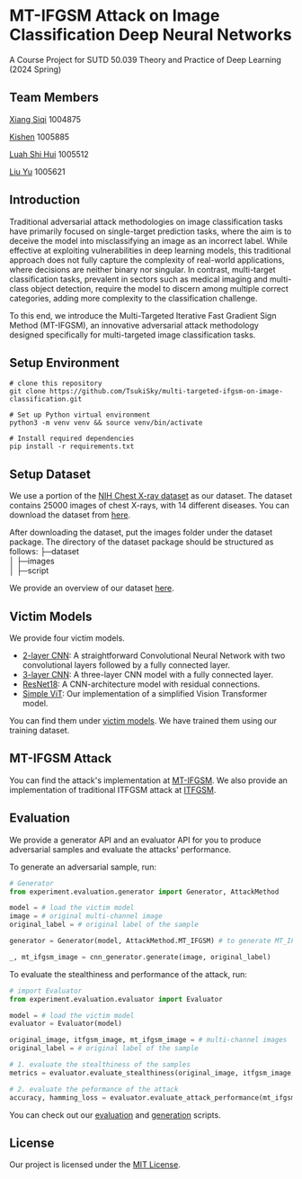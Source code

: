 # MT-IFGSM Attack on Image Classification Deep Neural Networks

A Course Project for SUTD 50.039 Theory and Practice of Deep Learning (2024 Spring)

## Team Members

[Xiang Siqi](https://github.com/TsukiSky) 1004875

[Kishen](https://github.com/K15H3N) 1005885

[Luah Shi Hui](https://github.com/ShiHui21) 1005512

[Liu Yu](https://github.com/Dr123Ake) 1005621

## Introduction

Traditional adversarial attack methodologies on image classification tasks have primarily focused on single-target prediction tasks, where the aim is to deceive the model into misclassifying an image as an incorrect label. While effective at exploiting vulnerabilities in deep learning models, this traditional approach does not fully capture the complexity of real-world applications, where decisions are neither binary nor singular. In contrast, multi-target classification tasks, prevalent in sectors such as medical imaging and multi-class object detection, require the model to discern among multiple correct categories, adding more complexity to the classification challenge.

To this end, we introduce the Multi-Targeted Iterative Fast Gradient Sign Method (MT-IFGSM), an innovative adversarial attack methodology designed specifically for multi-targeted image classification tasks.

## Setup Environment

```
# clone this repository
git clone https://github.com/TsukiSky/multi-targeted-ifgsm-on-image-classification.git

# Set up Python virtual environment
python3 -m venv venv && source venv/bin/activate

# Install required dependencies
pip install -r requirements.txt
```

## Setup Dataset

We use a portion of the [NIH Chest X-ray dataset](https://huggingface.co/datasets/alkzar90/NIH-Chest-X-ray-dataset) as our dataset. The dataset contains 25000 images of chest X-rays, with 14 different diseases. You can download the dataset from [here](https://drive.google.com/file/d/1GTWlKciNyAwJCjz8Id9kCnnpuKev4Sxb/view?usp=drive_link).

After downloading the dataset, put the images folder under the dataset package. The directory of the dataset package should be  structured as follows:
├─dataset  
│  ├─images  
│  ├─script

We provide an overview of our dataset [here](https://github.com/TsukiSky/multi-targeted-ifgsm-on-image-classification/blob/main/dataset/script/dataset_analyze.ipynb).

## Victim Models

We provide four victim models.

* [2-layer CNN](/experiment/victim_model/cnn_two_layer): A straightforward Convolutional Neural Network with two convolutional layers followed by a fully connected layer.
* [3-layer CNN](experiment/victim_model/cnn_three_layer): A three-layer CNN model with a fully connected layer.
* [ResNet18](experiment/victim_model/resnet): A CNN-architecture model with residual connections.
* [Simple ViT](experiment/victim_model/vit): Our implementation of a simplified Vision Transformer model.

You can find them under [victim models](experiment/victim_model). We have trained them using our training dataset.

## MT-IFGSM Attack

You can find the attack's implementation at [MT-IFGSM](attack/mtifgsm.py). We also provide an implementation of traditional ITFGSM attack at [ITFGSM](attack/itfgsm.py).

## Evaluation

We provide a generator API and an evaluator API for you to produce adversarial samples and evaluate the attacks' performance.

To generate an adversarial sample, run:

``````python
# Generator
from experiment.evaluation.generator import Generator, AttackMethod

model = # load the victim model
image = # original multi-channel image
original_label = # original label of the sample

generator = Generator(model, AttackMethod.MT_IFGSM) # to generate MT_IFGSM samples

_, mt_ifgsm_image = cnn_generator.generate(image, original_label)
``````

To evaluate the stealthiness and performance of the attack, run:

``````python
# import Evaluator
from experiment.evaluation.evaluator import Evaluator

model = # load the victim model
evaluator = Evaluator(model)

original_image, itfgsm_image, mt_ifgsm_image = # multi-channel images
original_label = # original label of the sample

# 1. evaluate the stealthiness of the samples
metrics = evaluator.evaluate_stealthiness(original_image, itfgsm_image, mt_ifgsm_image)

# 2. evaluate the peformance of the attack
accuracy, hamming_loss = evaluator.evaluate_attack_performance(mt_ifgsm_image, original_label)
``````

You can check out our [evaluation](experiment/evaluation/script/evaluate) and [generation](experiment/evaluation/script/generate) scripts.

## License

Our project is licensed under the [MIT License](LICENSE.txt).
